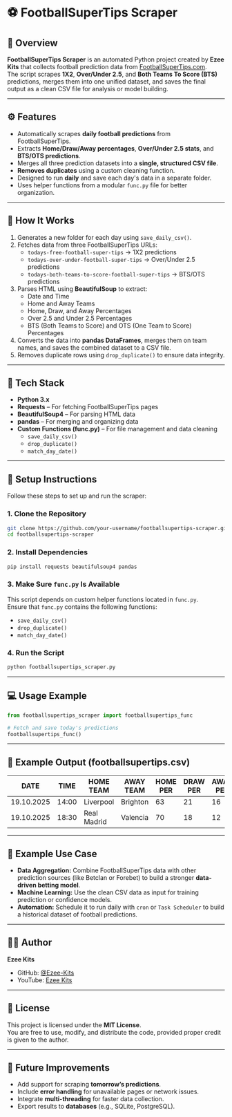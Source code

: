 # ⚽ FootballSuperTips Scraper

## 📘 Overview
**FootballSuperTips Scraper** is an automated Python project created by **Ezee Kits** that collects football prediction data from [FootballSuperTips.com](https://www.footballsuper.tips).  
The script scrapes **1X2**, **Over/Under 2.5**, and **Both Teams To Score (BTS)** predictions, merges them into one unified dataset, and saves the final output as a clean CSV file for analysis or model building.

---

## ⚙️ Features
- Automatically scrapes **daily football predictions** from FootballSuperTips.  
- Extracts **Home/Draw/Away percentages**, **Over/Under 2.5 stats**, and **BTS/OTS predictions**.  
- Merges all three prediction datasets into a **single, structured CSV file**.  
- **Removes duplicates** using a custom cleaning function.  
- Designed to run **daily** and save each day's data in a separate folder.  
- Uses helper functions from a modular `func.py` file for better organization.

---

## 🧠 How It Works
1. Generates a new folder for each day using `save_daily_csv()`.  
2. Fetches data from three FootballSuperTips URLs:
   - `todays-free-football-super-tips` → 1X2 predictions  
   - `todays-over-under-football-super-tips` → Over/Under 2.5 predictions  
   - `todays-both-teams-to-score-football-super-tips` → BTS/OTS predictions  
3. Parses HTML using **BeautifulSoup** to extract:
   - Date and Time  
   - Home and Away Teams  
   - Home, Draw, and Away Percentages  
   - Over 2.5 and Under 2.5 Percentages  
   - BTS (Both Teams to Score) and OTS (One Team to Score) Percentages  
4. Converts the data into **pandas DataFrames**, merges them on team names, and saves the combined dataset to a CSV file.  
5. Removes duplicate rows using `drop_duplicate()` to ensure data integrity.  

---

## 🧩 Tech Stack
- **Python 3.x**
- **Requests** – For fetching FootballSuperTips pages  
- **BeautifulSoup4** – For parsing HTML data  
- **pandas** – For merging and organizing data  
- **Custom Functions (func.py)** – For file management and data cleaning  
  - `save_daily_csv()`  
  - `drop_duplicate()`  
  - `match_day_date()`  

---

## 🧰 Setup Instructions
Follow these steps to set up and run the scraper:

### 1. Clone the Repository
```bash
git clone https://github.com/your-username/footballsupertips-scraper.git
cd footballsupertips-scraper
```

### 2. Install Dependencies
```bash
pip install requests beautifulsoup4 pandas
```

### 3. Make Sure `func.py` Is Available
This script depends on custom helper functions located in `func.py`.  
Ensure that `func.py` contains the following functions:
- `save_daily_csv()`  
- `drop_duplicate()`  
- `match_day_date()`

### 4. Run the Script
```bash
python footballsupertips_scraper.py
```

---

## 💻 Usage Example
```python
from footballsupertips_scraper import footballsupertips_func

# Fetch and save today's predictions
footballsupertips_func()
```

---

## 📂 Example Output (footballsupertips.csv)
| DATE | TIME | HOME TEAM | AWAY TEAM | HOME PER | DRAW PER | AWAY PER | UNDER 2.5 | OVER 2.5 | BTS | OTS | NAME |
|------|------|------------|------------|-----------|-----------|-----------|-------------|-------------|------|------|------|
| 19.10.2025 | 14:00 | Liverpool | Brighton | 63 | 21 | 16 | 48 | 52 | 58 | 42 | FST |
| 19.10.2025 | 18:30 | Real Madrid | Valencia | 70 | 18 | 12 | 44 | 56 | 61 | 39 | FST |

---

## 🎯 Example Use Case
- **Data Aggregation:** Combine FootballSuperTips data with other prediction sources (like Betclan or Forebet) to build a stronger **data-driven betting model**.  
- **Machine Learning:** Use the clean CSV data as input for training prediction or confidence models.  
- **Automation:** Schedule it to run daily with `cron` or `Task Scheduler` to build a historical dataset of football predictions.  

---

## 👨‍💻 Author
**Ezee Kits**  
- GitHub: [@Ezee-Kits](https://github.com/Ezee-Kits)  
- YouTube: [Ezee Kits](https://www.youtube.com/@Ezee_Kits)

---

## 📜 License
This project is licensed under the **MIT License**.  
You are free to use, modify, and distribute the code, provided proper credit is given to the author.

---

## 🚀 Future Improvements
- Add support for scraping **tomorrow’s predictions**.  
- Include **error handling** for unavailable pages or network issues.  
- Integrate **multi-threading** for faster data collection.  
- Export results to **databases** (e.g., SQLite, PostgreSQL).  
